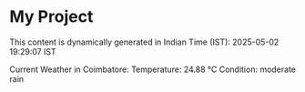 # My Project

This content is dynamically generated in Indian Time (IST): 2025-05-02 19:29:07 IST


Current Weather in Coimbatore:
Temperature: 24.88 °C
Condition: moderate rain
